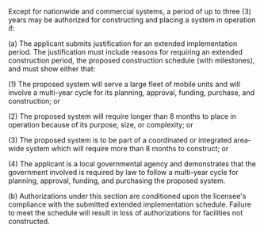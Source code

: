 Except for nationwide and commercial systems, a period of up to three (3) years may be authorized for constructing and placing a system in operation if:

(a) The applicant submits justification for an extended implementation period. The justification must include reasons for requiring an extended construction period, the proposed construction schedule (with milestones), and must show either that:

(1) The proposed system will serve a large fleet of mobile units and will involve a multi-year cycle for its planning, approval, funding, purchase, and construction; or

(2) The proposed system will require longer than 8 months to place in operation because of its purpose, size, or complexity; or

(3) The proposed system is to be part of a coordinated or integrated area-wide system which will require more than 8 months to construct; or

(4) The applicant is a local governmental agency and demonstrates that the government involved is required by law to follow a multi-year cycle for planning, approval, funding, and purchasing the proposed system.

(b) Authorizations under this section are conditioned upon the licensee's compliance with the submitted extended implementation schedule. Failure to meet the schedule will result in loss of authorizations for facilities not constructed.

